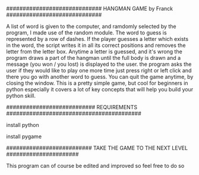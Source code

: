 
############################# HANGMAN GAME by Franck #############################

A list of word is given to the computer, and ramdomly
selected by the program, I made use of the random module.
The word to guess is represented by a row of dashes. 
If the player guesses a letter which exists in the word, 
the script writes it in all its correct positions and
removes the letter from the letter box.
Anytime a letter is guessed, and it's wrong the program
draws a part of the hangman until the full body is drawn
and a message (you won / you lost) is displayed to the user. 
the program asks the user if they would like to play one more time
just press right or left click and there you go with another
word to guess. You can quit the game anytime, by closing the window.
This is a pretty simple game, but cool for beginners in python especially
it covers a lot of key concepts that will help you build your 
python skill. 

########################### REQUIREMENTS #########################################

install python 

install pygame 

########################## TAKE THE GAME TO THE NEXT LEVEL ######################

This program can of course be edited and improved so feel free to do so
